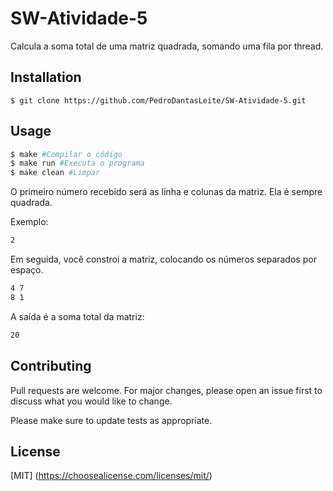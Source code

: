 # SW-Atividade-5
Calcula a soma total de uma matriz quadrada, somando uma fila por thread.

## Installation
```
$ git clone https://github.com/PedroDantasLeite/SW-Atividade-5.git
```

## Usage
```bash
$ make #Compilar o código
$ make run #Executa o programa
$ make clean #Limpar
```

O primeiro número recebido será as linha e colunas da matriz. Ela é sempre quadrada.

Exemplo:
```bash
2
```

Em seguida, você constroi a matriz, colocando os números separados por espaço.

```bash
4 7
8 1
```
A saída é a soma total da matriz:

```bash
20
```


## Contributing
Pull requests are welcome. For major changes, please open an issue first to discuss what you would like to change.

Please make sure to update tests as appropriate.

## License
[MIT]
(https://choosealicense.com/licenses/mit/)
